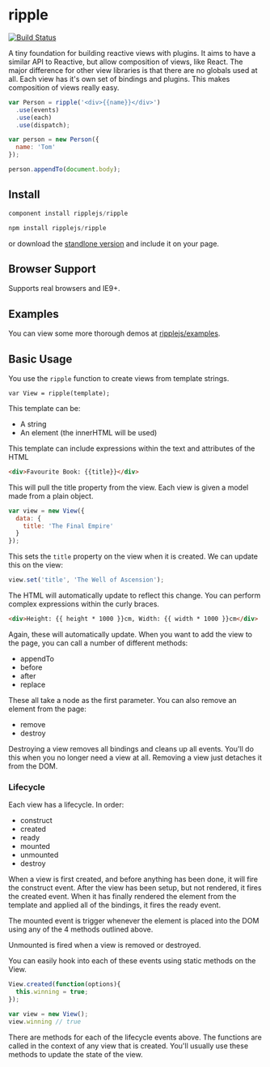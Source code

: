 # ripple

[![Build Status](https://travis-ci.org/ripplejs/ripple.png?branch=master)](https://travis-ci.org/ripplejs/ripple)

A tiny foundation for building reactive views with plugins. It aims to have a similar API to Reactive, but allow composition of views, like React.
The major difference for other view libraries is that there are no globals used at all. Each view has it's own set of bindings and plugins. This
makes composition of views really easy.

```js
var Person = ripple('<div>{{name}}</div>')
  .use(events)
  .use(each)
  .use(dispatch);

var person = new Person({
  name: 'Tom'
});

person.appendTo(document.body);
```

## Install

```js
component install ripplejs/ripple
```

```js
npm install ripplejs/ripple
```

or download the [standlone version](https://raw.githubusercontent.com/ripplejs/ripple/master/dist/ripple.min.js) and include it on your page.

## Browser Support

Supports real browsers and IE9+.

## Examples

You can view some more thorough demos at [ripplejs/examples](https://github.com/ripplejs/examples).

## Basic Usage

You use the `ripple` function to create views from template strings.

```
var View = ripple(template);
```

This template can be:

* A string
* An element (the innerHTML will be used)

This template can include expressions within the text and attributes of the HTML

```html
<div>Favourite Book: {{title}}</div>
```

This will pull the title property from the view. Each view is given a model made from
a plain object.

```js
var view = new View({
  data: {
    title: 'The Final Empire'
  }
});
```

This sets the `title` property on the view when it is created. We can update this on the view:

```js
view.set('title', 'The Well of Ascension');
```

The HTML will automatically update to reflect this change. You can perform complex expressions
within the curly braces.

```html
<div>Height: {{ height * 1000 }}cm, Width: {{ width * 1000 }}cm</div>
```

Again, these will automatically update. When you want to add the view to the page, you can
call a number of different methods:

* appendTo
* before
* after
* replace

These all take a node as the first parameter. You can also remove an element from the page:

* remove
* destroy

Destroying a view removes all bindings and cleans up all events. You'll do this when you no
longer need a view at all. Removing a view just detaches it from the DOM.

### Lifecycle

Each view has a lifecycle. In order:

* construct
* created
* ready
* mounted
* unmounted
* destroy

When a view is first created, and before anything has been done, it will fire the construct event.
After the view has been setup, but not rendered, it fires the created event. When it has finally
rendered the element from the template and applied all of the bindings, it fires the ready event.

The mounted event is trigger whenever the element is placed into the DOM using any of the 4 methods
outlined above.

Unmounted is fired when a view is removed or destroyed.

You can easily hook into each of these events using static methods on the View.

```js
View.created(function(options){
  this.winning = true;
});

var view = new View();
view.winning // true
```

There are methods for each of the lifecycle events above. The functions are called in the context
of any view that is created. You'll usually use these methods to update the state of the view.
